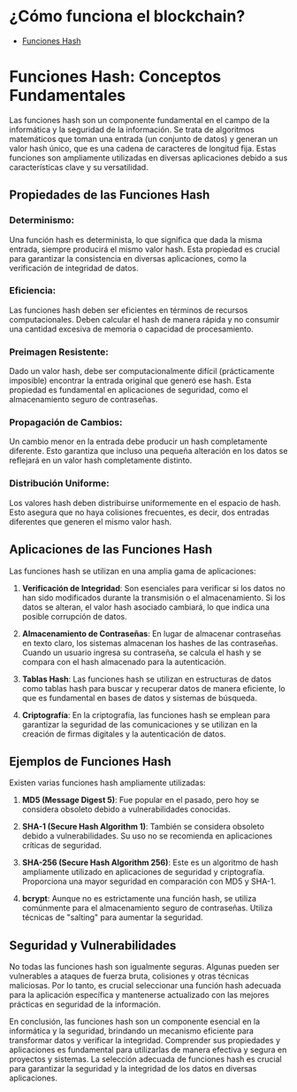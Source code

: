 # ¿Cómo funciona el blockchain?
* [Funciones Hash](#hash)

<a id="hash"></a>
# Funciones Hash: Conceptos Fundamentales

Las funciones hash son un componente fundamental en el campo de la informática y la seguridad de la información. Se trata de algoritmos matemáticos que toman una entrada (un conjunto de datos) y generan un valor hash único, que es una cadena de caracteres de longitud fija. Estas funciones son ampliamente utilizadas en diversas aplicaciones debido a sus características clave y su versatilidad.

## Propiedades de las Funciones Hash

### **Determinismo**:
Una función hash es determinista, lo que significa que dada la misma entrada, siempre producirá el mismo valor hash. Esta propiedad es crucial para garantizar la consistencia en diversas aplicaciones, como la verificación de integridad de datos.

### **Eficiencia**:
Las funciones hash deben ser eficientes en términos de recursos computacionales. Deben calcular el hash de manera rápida y no consumir una cantidad excesiva de memoria o capacidad de procesamiento.

### **Preimagen Resistente**:
Dado un valor hash, debe ser computacionalmente difícil (prácticamente imposible) encontrar la entrada original que generó ese hash. Esta propiedad es fundamental en aplicaciones de seguridad, como el almacenamiento seguro de contraseñas.

### **Propagación de Cambios**:
Un cambio menor en la entrada debe producir un hash completamente diferente. Esto garantiza que incluso una pequeña alteración en los datos se reflejará en un valor hash completamente distinto.

### **Distribución Uniforme**:
Los valores hash deben distribuirse uniformemente en el espacio de hash. Esto asegura que no haya colisiones frecuentes, es decir, dos entradas diferentes que generen el mismo valor hash.

## Aplicaciones de las Funciones Hash

Las funciones hash se utilizan en una amplia gama de aplicaciones:

1. **Verificación de Integridad**: Son esenciales para verificar si los datos no han sido modificados durante la transmisión o el almacenamiento. Si los datos se alteran, el valor hash asociado cambiará, lo que indica una posible corrupción de datos.

2. **Almacenamiento de Contraseñas**: En lugar de almacenar contraseñas en texto claro, los sistemas almacenan los hashes de las contraseñas. Cuando un usuario ingresa su contraseña, se calcula el hash y se compara con el hash almacenado para la autenticación.

3. **Tablas Hash**: Las funciones hash se utilizan en estructuras de datos como tablas hash para buscar y recuperar datos de manera eficiente, lo que es fundamental en bases de datos y sistemas de búsqueda.

4. **Criptografía**: En la criptografía, las funciones hash se emplean para garantizar la seguridad de las comunicaciones y se utilizan en la creación de firmas digitales y la autenticación de datos.

## Ejemplos de Funciones Hash

Existen varias funciones hash ampliamente utilizadas:

1. **MD5 (Message Digest 5)**: Fue popular en el pasado, pero hoy se considera obsoleto debido a vulnerabilidades conocidas.

2. **SHA-1 (Secure Hash Algorithm 1)**: También se considera obsoleto debido a vulnerabilidades. Su uso no se recomienda en aplicaciones críticas de seguridad.

3. **SHA-256 (Secure Hash Algorithm 256)**: Este es un algoritmo de hash ampliamente utilizado en aplicaciones de seguridad y criptografía. Proporciona una mayor seguridad en comparación con MD5 y SHA-1.

4. **bcrypt**: Aunque no es estrictamente una función hash, se utiliza comúnmente para el almacenamiento seguro de contraseñas. Utiliza técnicas de "salting" para aumentar la seguridad.

## Seguridad y Vulnerabilidades

No todas las funciones hash son igualmente seguras. Algunas pueden ser vulnerables a ataques de fuerza bruta, colisiones y otras técnicas maliciosas. Por lo tanto, es crucial seleccionar una función hash adecuada para la aplicación específica y mantenerse actualizado con las mejores prácticas en seguridad de la información.

En conclusión, las funciones hash son un componente esencial en la informática y la seguridad, brindando un mecanismo eficiente para transformar datos y verificar la integridad. Comprender sus propiedades y aplicaciones es fundamental para utilizarlas de manera efectiva y segura en proyectos y sistemas. La selección adecuada de funciones hash es crucial para garantizar la seguridad y la integridad de los datos en diversas aplicaciones.